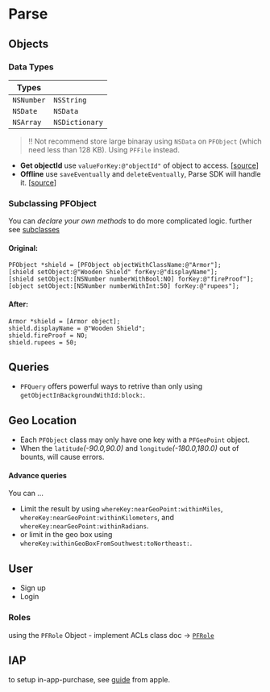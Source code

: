 Parse
====

## Objects

### Data Types
| Types | |
|--------|----|
| `NSNumber` | `NSString` |
| `NSDate` | `NSData` |
| `NSArray` | `NSDictionary` |

> :bangbang: Not recommend store large binaray using `NSData` on `PFObject` (which need less than 128 KB). Using `PFFile` instead.



* **Get objectId** use `valueForKey:@"objectId"` of object to access. [[source](https://www.parse.com/questions/getting-objectid-always-null)]
* **Offline** use `saveEventually` and `deleteEventually`, Parse SDK will handle it. [[source](https://parse.com/docs/ios_guide#objects-offline/iOS)]

### Subclassing PFObject
You can *declare your own methods* to do more complicated logic.
further see [subclasses](https://www.parse.com/docs/ios_guide#subclasses/iOS)

#### Original:

```objc
PFObject *shield = [PFObject objectWithClassName:@"Armor"];
[shield setObject:@"Wooden Shield" forKey:@"displayName"];
[shield setObject:[NSNumber numberWithBool:NO] forKey:@"fireProof"];
[object setObject:[NSNumber numberWithInt:50] forKey:@"rupees"];
```

#### After:

```objc
Armor *shield = [Armor object];
shield.displayName = @"Wooden Shield";
shield.fireProof = NO;
shield.rupees = 50;
```


## Queries

*  `PFQuery` offers powerful ways to retrive than only using `getObjectInBackgroundWithId:block:`.

## Geo Location

* Each `PFObject` class may only have one key with a `PFGeoPoint` object.
* When the `latitude`*(-90.0,90.0)* and `longitude`*(-180.0,180.0)* out of bounts, will cause errors.

#### Advance queries
You can …

* Limit the result by using `whereKey:nearGeoPoint:withinMiles`, `whereKey:nearGeoPoint:withinKilometers`, and `whereKey:nearGeoPoint:withinRadians`.
* or limit in the geo box using `whereKey:withinGeoBoxFromSouthwest:toNortheast:`.

## User
* Sign up
* Login

### Roles

using the `PFRole` Object - implement ACLs
class doc -> [`PFRole`](https://www.parse.com/docs/osx/api/Classes/PFRole.html)

## IAP

to setup in-app-purchase, see [guide](https://developer.apple.com/library/ios/technotes/tn2259/_index.html) from apple.


